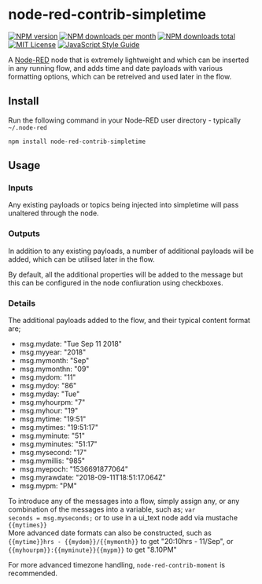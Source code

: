 node-red-contrib-simpletime
====================
[![NPM version][npm-version-image]][npm-url]
[![NPM downloads per month][npm-downloads-month-image]][npm-url]
[![NPM downloads total][npm-downloads-total-image]][npm-url]
[![MIT License][license-image]][license-url]
[![JavaScript Style Guide](https://img.shields.io/badge/code_style-standard-brightgreen.svg)](https://standardjs.com)

A <a href="http://nodered.org" target="_new">Node-RED</a> node that is extremely lightweight and which can be inserted in any running flow, and adds time and date payloads with various formatting options, which can be retreived and used later in the flow.

Install
-------

Run the following command in your Node-RED user directory - typically `~/.node-red`

    npm install node-red-contrib-simpletime


Usage
-----


### Inputs

Any existing payloads or topics being injected into simpletime will pass unaltered through the node.

### Outputs

In addition to any existing payloads, a number of additional payloads will be added, which can be utilised later in the flow.

By default, all the additional properties will be added to the message but this can be configured in the node confiuration using checkboxes.

### Details

The additional payloads added to the flow, and their typical content format are;

* msg.mydate: "Tue Sep 11 2018"
* msg.myyear: "2018"
* msg.mymonth: "Sep"
* msg.mymonthn: "09"
* msg.mydom: "11"
* msg.mydoy: "86"
* msg.myday: "Tue"
* msg.myhourpm: "7"
* msg.myhour: "19"
* msg.mytime: "19:51"
* msg.mytimes: "19:51:17"
* msg.myminute: "51"
* msg.myminutes: "51:17"
* msg.mysecond: "17"
* msg.mymillis: "985"
* msg.myepoch: "1536691877064"
* msg.myrawdate: "2018-09-11T18:51:17.064Z"
* msg.mypm: "PM"

To introduce any of the messages into a flow, simply assign any, or any combination of the messages into a variable, such as; <code>var seconds = msg.myseconds;</code> or to use in a ui_text node add via mustache <code>{{mytimes}}</code>  
More advanced date formats can also be constructed, such as <code>{{mytime}}hrs - {{mydom}}/{{mymonth}}</code> to get "20:10hrs - 11/Sep", or <code>{{myhourpm}}:{{myminute}}{{mypm}}</code> to get "8.10PM"

For more advanced timezone handling, <code>node-red-contrib-moment</code> is recommended.

[license-image]: https://img.shields.io/badge/license-Apache%202-blue
[license-url]: https://github.com/Paul-Reed/node-red-contrib-simpletime/blob/master/LICENSE
[npm-url]: https://www.npmjs.com/package/node-red-contrib-simpletime
[npm-version-image]: https://img.shields.io/npm/v/node-red-contrib-simpletime.svg
[npm-downloads-month-image]: https://img.shields.io/npm/dm/node-red-contrib-simpletime.svg
[npm-downloads-total-image]: https://img.shields.io/npm/dt/node-red-contrib-simpletime.svg
